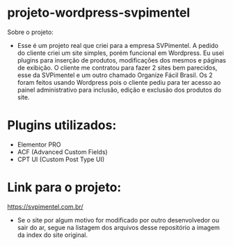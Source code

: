 # projeto-wordpress-svpimentel

Sobre o projeto:
- Esse é um projeto real que criei para a empresa SVPimentel. A pedido do cliente criei um site simples, porém funcional em Wordpress. Eu usei plugins para inserção de produtos, modificações dos mesmos e páginas de exibição. O cliente me contratou para fazer 2 sites bem parecidos, esse da SVPimentel e um outro chamado Organize Fácil Brasil. Os 2 foram feitos usando Wordpress pois o cliente pediu para ter acesso ao painel administrativo para inclusão, edição e exclusão dos produtos do site.

# Plugins utilizados:
- Elementor PRO
- ACF (Advanced Custom Fields)
- CPT UI (Custom Post Type UI)

# Link para o projeto:

https://svpimentel.com.br/

- Se o site por algum motivo for modificado por outro desenvolvedor ou sair do ar, segue na listagem dos arquivos desse repositório a imagem da index do site original.

